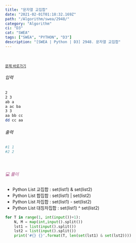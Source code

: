 ```yaml
---
title: "문자열 교집합"
date: "2021-02-01T01:18:32.169Z"
path: "/Algorithm/swea/2948/"
category: "Algorithm"
ci: "D3"
cat: "SWEA"
tags: ["SWEA", "PYTHON", "D3"]
description: "[SWEA | Python | D3] 2948. 문자열 교집합"
---
```


<br />

<a href="https://swexpertacademy.com/main/code/problem/problemDetail.do?problemLevel=3&contestProbId=AV-Un3G64SUDFAXr&categoryId=AV-Un3G64SUDFAXr&categoryType=CODE&problemTitle=&orderBy=FIRST_REG_DATETIME&selectCodeLang=PYTHON&select-1=3&pageSize=10&pageIndex=6"><small>문제 바로가기</small></a>

###### 입력

```sh
2
2 3
ab a
a ac ba
3 3
aa bb cc
dd cc aa
```

###### 출력

```sh
#1 1
#2 2
```

<br />

##### <h5 style="color:#C587AE;">💻 풀이</h5>

* Python List 교집합 : set(list1) & set(list2)
* Python List 합집합 : set(list1) | set(list2)
* Python List 차집합 : set(list1) - set(list2)
* Python List 대칭차집합 : set(list1) ^ set(list2)

```python
for T in range(1, int(input())+1):
    N, M = map(int,input().split())
    lst1 = list(input().split())
    lst2 = list(input().split())
    print('#{} {}'.format(T, len(set(lst1) & set(lst2))))
```


